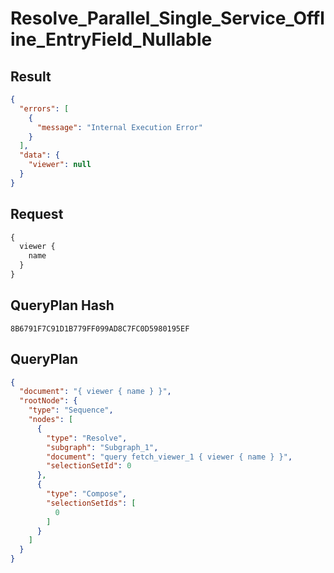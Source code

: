 # Resolve_Parallel_Single_Service_Offline_EntryField_Nullable

## Result

```json
{
  "errors": [
    {
      "message": "Internal Execution Error"
    }
  ],
  "data": {
    "viewer": null
  }
}
```

## Request

```graphql
{
  viewer {
    name
  }
}
```

## QueryPlan Hash

```text
8B6791F7C91D1B779FF099AD8C7FC0D5980195EF
```

## QueryPlan

```json
{
  "document": "{ viewer { name } }",
  "rootNode": {
    "type": "Sequence",
    "nodes": [
      {
        "type": "Resolve",
        "subgraph": "Subgraph_1",
        "document": "query fetch_viewer_1 { viewer { name } }",
        "selectionSetId": 0
      },
      {
        "type": "Compose",
        "selectionSetIds": [
          0
        ]
      }
    ]
  }
}
```

